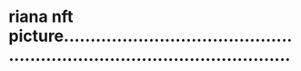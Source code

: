 # riana nft picture................................................................................................
